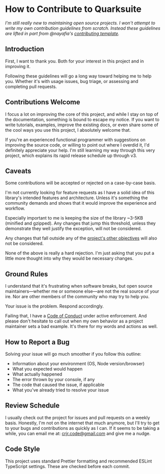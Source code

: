 # How to Contribute to Quarksuite

*I'm still really new to maintaining open source projects. I won't attempt to write my own contribution guidelines from scratch. Instead these guidelines are lifted in part from @nayafia's [contributing template](https://github.com/nayafia/contributing-template).*

## Introduction

First, I want to thank you. Both for your interest in this project and in improving it.

Following these guidelines will go a long way toward helping me to help you. Whether it's with usage issues, bug triage, or assessing and completing pull requests.

## Contributions Welcome

I focus a lot on improving the core of this project, and while I stay on top of the documentation, something is bound to escape my notice. If you want to write tutorials, examples, improve the existing docs, or even share some of the cool ways you use this project, I absolutely welcome that.

If you're an experienced functional programmer with suggestions on improving the source code, or willing to point out where I overdid it, I'd definitely appreciate your help. I'm still learning my way through this very project, which explains its rapid release schedule up through v3.

## Caveats

Some contributions will be accepted or rejected on a case-by-case basis.

I'm not currently looking for feature requests as I have a solid idea of this library's intended features and architecture. Unless it's something the community demands and shows that it would improve the experience and workflow.

Especially important to me is keeping the size of the library ~3-5KB (minified and gzipped). Any changes that jump this threshold, unless they demonstrate they well justify the exception, will not be considered.

Any changes that fall outside any of the [project's other objectives][project obj] will also not be considered.

None of the above is really a hard rejection. I'm just asking that you put a little more thought into why they would be necessary changes.

## Ground Rules

I understand that it's frustrating when software breaks, but open source maintainers&mdash;whether me or someone else&mdash;are not the real source of your ire. Nor are other members of the community who may try to help you.

Your issue is the problem. Respond accordingly.

Failing that, I have a [Code of Conduct][COC] under active enforcement. And please don't hesitate to call out when my own behavior as a project maintainer sets a bad example. It's there for my words and actions as well.

## How to Report a Bug

Solving your issue will go much smoother if you follow this outline:

+ Information about your environment (OS, Node version/browser)
+ What you expected would happen
+ What actually happened
+ The error thrown by your console, if any
+ The code that caused the issue, if applicable
+ What you've already tried to resolve your issue

## Review Schedule

I usually check out the project for issues and pull requests on a weekly basis. Honestly, I'm not on the internet that much anymore, but I'll try to get to your bugs and contributions as quickly as I can. If it seems to be taking a while, you can email me at: crjr.code@gmail.com and give me a nudge.

## Code Style

This project uses standard Prettier formatting and recommended ESLint TypeScript settings. These are checked before each commit.

[project obj]: https://github.com/quarksuite/core/blob/master/README.md#project-objectives
[COC]: https://github.com/quarksuite/core/blob/master/CODE_OF_CONDUCT.md